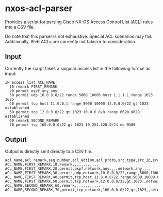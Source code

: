 # nxos-acl-parser
Provides a script for parsing Cisco NX-OS Access Control List (ACL) rules into a CSV file. 

Do note that this parser is not exhaustive. Special ACL scenarios may fail. Additionally, IPv6 ACLs are currently not taken into consideration.

## Input
Currently the script takes a singular access list in the following format as input:

```
IP access list ACL_NAME
  10 remark FIRST_REMARK
  20 permit ospf any any
  30 permit udp 10.0.0.0/22 range 5000 10000 host 1.1.1.1 range 1023 1025
  40 permit tcp host 11.0.0.1 range 5000 10000 14.0.0.0/22 gt 1023 established
  50 permit tcp 12.0.0.0/22 gt 1023 10.0.0.0/8 range 6620 6629 established
  60 remark SECOND_REMARK
  70 permit tcp 160.0.0.0/22 gt 1023 10.254.128.0/24 eq 9389
```

## Output
Output is directly sent directly to a CSV file. 
```
acl_name,acl_remark,seq_number,acl_action,acl_proto,src_type,src_ip,src_operator,src_port_begin,src_port_end,dst_type,dst_ip,dst_operator,dst_port_begin,dst_port_end,acl_state
ACL_NAME,FIRST_REMARK,10,remark,,,,,,,,,,,,
ACL_NAME,FIRST_REMARK,20,permit,ospf,network,any,,,,network,any,,,,
ACL_NAME,FIRST_REMARK,30,permit,udp,network,10.0.0.0/22,range,5000,10000,host,1.1.1.1,range,1023,1025
ACL_NAME,FIRST_REMARK,40,permit,tcp,host,11.0.0.0/22,range,5000,10000,network,14.0.0.0/22,gt,1023,,established
ACL_NAME,FIRST_REMARK,50,permit,tcp,network,12.0.0.0/22,gt,1023,,network,10.0.0.0/8,range,6620,6629,established
ACL_NAME,SECOND_REMARK,60,remark,,,,,,,,,,,,
ACL_NAME,SECOND_REMARK,70,permit,tcp,network,160.0.0.0/22,gt,1023,,network,10.254.128.0/24,eq,9389,,
```
